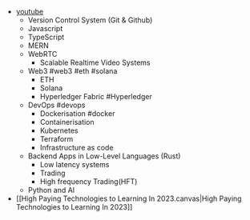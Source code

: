 - [youtube](https://www.youtube.com/watch?v=9CE80cBEcu0&list=TLPQMDQwNTIwMjOE40qSErwuKQ&index=3)
	- Version Control System (Git & Github)
	- Javascript  
	- TypeScript
	- MERN
	- WebRTC
		- Scalable Realtime Video Systems
	- Web3 #web3 #eth #solana  
		- ETH
		- Solana
		- Hyperledger Fabric #Hyperledger 
	- DevOps #devops
		- Dockerisation #docker 
		- Containerisation
		- Kubernetes
		- Terraform
		- Infrastructure as code
	- Backend Apps in Low-Level Languages (Rust)
		- Low latency systems
		- Trading
		- High frequency Trading(HFT)
	- Python and AI
- [[High Paying Technologies to Learning In 2023.canvas|High Paying Technologies to Learning In 2023]]